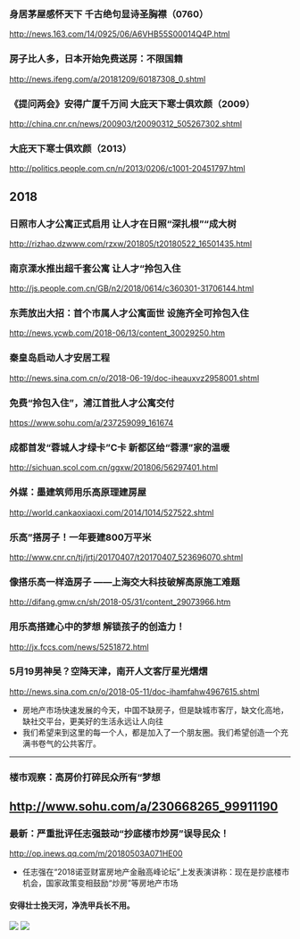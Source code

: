 ### 身居茅屋感怀天下 千古绝句显诗圣胸襟（0760）
http://news.163.com/14/0925/06/A6VHB55S00014Q4P.html
### 房子比人多，日本开始免费送房：不限国籍
http://news.ifeng.com/a/20181209/60187308_0.shtml
### 《提问两会》安得广厦千万间 大庇天下寒士俱欢颜（2009）
http://china.cnr.cn/news/200903/t20090312_505267302.shtml
### 大庇天下寒士俱欢颜（2013）
http://politics.people.com.cn/n/2013/0206/c1001-20451797.html
## 2018
### 日照市人才公寓正式启用 让人才在日照“深扎根”“成大树
http://rizhao.dzwww.com/rzxw/201805/t20180522_16501435.html
### 南京溧水推出超千套公寓 让人才“拎包入住
http://js.people.com.cn/GB/n2/2018/0614/c360301-31706144.html
### 东莞放出大招：首个市属人才公寓面世 设施齐全可拎包入住
http://news.ycwb.com/2018-06/13/content_30029250.htm
### 秦皇岛启动人才安居工程
http://news.sina.com.cn/o/2018-06-19/doc-iheauxvz2958001.shtml
### 免费“拎包入住”，浦江首批人才公寓交付
https://www.sohu.com/a/237259099_161674
### 成都首发“蓉城人才绿卡”C卡 新都区给“蓉漂”家的温暖
http://sichuan.scol.com.cn/ggxw/201806/56297401.html
### 外媒：墨建筑师用乐高原理建房屋
http://world.cankaoxiaoxi.com/2014/1014/527522.shtml
### 乐高”搭房子！一年要建800万平米
http://www.cnr.cn/tj/jrtj/20170407/t20170407_523696070.shtml
### 像搭乐高一样造房子 ——上海交大科技破解高原施工难题
http://difang.gmw.cn/sh/2018-05/31/content_29073966.htm
### 用乐高搭建心中的梦想 解锁孩子的创造力！
http://jx.fccs.com/news/5251872.html
### 5月19男神吴？空降天津，南开人文客厅星光熠熠
http://news.sina.com.cn/o/2018-05-11/doc-ihamfahw4967615.shtml
- 房地产市场快速发展的今天，中国不缺房子，但是缺城市客厅，缺文化高地，缺社交平台，更美好的生活永远让人向往
- 我们希望来到这里的每一个人，都是加入了一个朋友圈。我们希望创造一个充满书卷气的公共客厅。
---
### 楼市观察：高房价打碎民众所有“梦想
http://www.sohu.com/a/230668265_99911190
---
### 最新：严重批评任志强鼓动“抄底楼市炒房”误导民众！
http://op.inews.qq.com/m/20180503A071HE00
- 任志强在“2018诺亚财富房地产金融高峰论坛”上发表演讲称：现在是抄底楼市机会，国家政策变相鼓励“炒房”等房地产市场
#### 安得壮士挽天河，净洗甲兵长不用。
![](http://www.xinhuanet.com/photo/2018-05/17/129875102_15265584583721n.jpg)
![](https://img.fireden.net/a/image/1460/25/1460254457980.jpg)